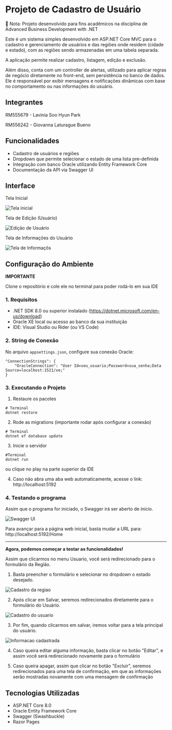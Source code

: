# Projeto de Cadastro de Usuário

📌 Nota: Projeto desenvolvido para fins acadêmicos na disciplina de Advanced Business Development with .NET

Este é um sistema simples desenvolvido em ASP.NET Core MVC para o cadastro e gerenciamento de usuários e das regiões onde residem (cidade e estado), com as regiões sendo armazenadas em uma tabela separada.

A aplicação permite realizar cadastro, listagem, edição e exclusão.

Além disso, conta com um controller de alertas, utilizado para aplicar regras de negócio diretamente no front-end, sem persistência no banco de dados. Ele é responsável por exibir mensagens e notificações dinâmicas com base no comportamento ou nas informações do usuário.

## Integrantes

RM555679 - Lavinia Soo Hyun Park

RM556242 - Giovanna Laturague Bueno

## Funcionalidades

- Cadastro de usuários e regiões
- Dropdown que permite selecionar o estado de uma lista pre-definida
- Integração com banco Oracle utilizando Entity Framework Core
- Documentação da API via Swagger UI

## Interface

Tela Inicial

![Tela inicial](/img/tela-inicial.png)

Tela de Edição (Usuário)

![Edição de Usuário](/img/tela-edicao-usuario.png)

Tela de Informações do Usuário

![Tela de Informaçõs](/img/info-usuario.png)

## Configuração do Ambiente

**IMPORTANTE**

Clone o repositório e cole ele no terminal para poder rodá-lo em sua IDE

### 1. Requisitos

- .NET SDK 8.0 ou superior instalado (https://dotnet.microsoft.com/en-us/download)
- Oracle XE local ou acesso ao banco da sua instituição
- IDE: Visual Studio ou Rider (ou VS Code)

### 2. String de Conexão

No arquivo `appsettings.json`, configure sua conexão Oracle:

```
"ConnectionStrings": {
    "OracleConnection": "User Id=seu_usuario;Password=sua_senha;Data Source=localhost:1521/xe;"
}
```

### 3. Executando o Projeto

1. Restaure os pacotes

```
# Terminal
dotnet restore
```

2. Rode as migrations (importante rodar após configurar a conexão)

```
# Terminal
dotnet ef database update
```

3. Inicie o servidor

```
#Terminal
dotnet run
```

ou clique no play na parte superior da IDE

4. Caso não abra uma aba web automaticamente, acesse o link: http://localhost:5192

### 4. Testando o programa

Assim que o programa for iniciado, o Swagger irá ser aberto de início.

![Swagger UI](/img/tela-swagger.png)

Para avançar para a página web inicial, basta mudar a URL para: http://localhost:5192/Home

---
**Agora, podemos começar a testar as funcionalidades!**

Assim que clicarmos no menu Usuario, você será redirecionado para o formulário da Região.

1. Basta preencher o formulário e selecionar no dropdown o estado desejado.

![Cadastro da regiao](/img/cadastro-regiao.png)

2. Após clicar em Salvar, seremos redirecionados diretamente para o formulário do Usuário.

![Cadastro do usuario](/img/cadastro-usuario.png)

3. Por fim, quando clicarmos em salvar, iremos voltar para a tela principal do usuário.

![Informacao cadastrada](/img/tela-info-fim.png)

4. Caso queira editar alguma informação, basta clicar no botão "Editar", e assim você será redirecionado novamente para o formulário

5. Caso queira apagar, assim que clicar no botão "Excluir", seremos redirecionados para uma tela de confirmação, em que as informações serão mostradas novamente com uma mensagem de confirmação

## Tecnologias Utilizadas

- ASP.NET Core 8.0
- Oracle Entity Framework Core
- Swagger (Swashbuckle)
- Razor Pages

